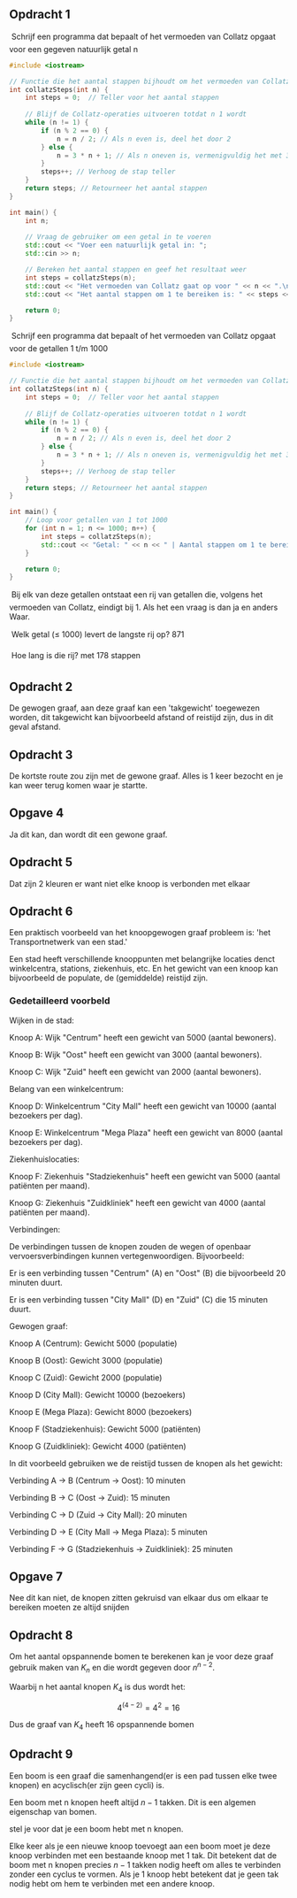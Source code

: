 ## Opdracht 1

 Schrijf een programma dat bepaalt of het vermoeden van Collatz opgaat
voor een gegeven natuurlijk getal n
```cpp
#include <iostream>

// Functie die het aantal stappen bijhoudt om het vermoeden van Collatz te bereiken
int collatzSteps(int n) {
    int steps = 0;  // Teller voor het aantal stappen
    
    // Blijf de Collatz-operaties uitvoeren totdat n 1 wordt
    while (n != 1) {
        if (n % 2 == 0) {
            n = n / 2; // Als n even is, deel het door 2
        } else {
            n = 3 * n + 1; // Als n oneven is, vermenigvuldig het met 3 en tel er 1 bij op
        }
        steps++; // Verhoog de stap teller
    }
    return steps; // Retourneer het aantal stappen
}

int main() {
    int n;
    
    // Vraag de gebruiker om een getal in te voeren
    std::cout << "Voer een natuurlijk getal in: ";
    std::cin >> n;

    // Bereken het aantal stappen en geef het resultaat weer
    int steps = collatzSteps(n);
    std::cout << "Het vermoeden van Collatz gaat op voor " << n << ".\n";
    std::cout << "Het aantal stappen om 1 te bereiken is: " << steps << ".\n";

    return 0;
}
```

 Schrijf een programma dat bepaalt of het vermoeden van Collatz opgaat
voor de getallen 1 t/m 1000

```cpp
#include <iostream>

// Functie die het aantal stappen bijhoudt om het vermoeden van Collatz te bereiken
int collatzSteps(int n) {
    int steps = 0;  // Teller voor het aantal stappen
    
    // Blijf de Collatz-operaties uitvoeren totdat n 1 wordt
    while (n != 1) {
        if (n % 2 == 0) {
            n = n / 2; // Als n even is, deel het door 2
        } else {
            n = 3 * n + 1; // Als n oneven is, vermenigvuldig het met 3 en tel er 1 bij op
        }
        steps++; // Verhoog de stap teller
    }
    return steps; // Retourneer het aantal stappen
}

int main() {
    // Loop voor getallen van 1 tot 1000
    for (int n = 1; n <= 1000; n++) {
        int steps = collatzSteps(n);
        std::cout << "Getal: " << n << " | Aantal stappen om 1 te bereiken: " << steps << std::endl;
    }

    return 0;
}
```
 Bij elk van deze getallen ontstaat een rij van getallen die, volgens het
vermoeden van Collatz, eindigt bij 1.
Als het een vraag is dan ja en anders Waar.

 Welk getal (≤ 1000) levert de langste rij op?
871 

 Hoe lang is die rij?
met 178 stappen

## Opdracht 2 

De gewogen graaf, aan deze graaf kan een 'takgewicht' toegewezen worden, dit takgewicht kan bijvoorbeeld afstand of reistijd zijn, dus in dit geval afstand.

## Opdracht 3

De kortste route zou zijn met de gewone graaf. Alles is 1 keer bezocht en je kan weer terug komen waar je startte.

## Opgave 4 

Ja dit kan, dan wordt dit een gewone graaf.

## Opdracht 5

Dat zijn 2 kleuren er want niet elke knoop is verbonden met elkaar

## Opdracht 6

Een praktisch voorbeeld van het knoopgewogen graaf probleem is: 'het Transportnetwerk van een stad.'

Een stad heeft verschillende knooppunten met belangrijke locaties denct winkelcentra, stations, ziekenhuis, etc. En het gewicht van een knoop kan bijvoorbeeld de populate, de (gemiddelde) reistijd zijn.

### Gedetailleerd voorbeld 

Wijken in de stad:

Knoop A: Wijk "Centrum" heeft een gewicht van 5000 (aantal bewoners).

Knoop B: Wijk "Oost" heeft een gewicht van 3000 (aantal bewoners).

Knoop C: Wijk "Zuid" heeft een gewicht van 2000 (aantal bewoners).

Belang van een winkelcentrum:

Knoop D: Winkelcentrum "City Mall" heeft een gewicht van 10000 (aantal bezoekers per dag).

Knoop E: Winkelcentrum "Mega Plaza" heeft een gewicht van 8000 (aantal bezoekers per dag).

Ziekenhuislocaties:

Knoop F: Ziekenhuis "Stadziekenhuis" heeft een gewicht van 5000 (aantal patiënten per maand).

Knoop G: Ziekenhuis "Zuidkliniek" heeft een gewicht van 4000 (aantal patiënten per maand).

Verbindingen:

De verbindingen tussen de knopen zouden de wegen of openbaar vervoersverbindingen kunnen vertegenwoordigen. Bijvoorbeeld:

Er is een verbinding tussen "Centrum" (A) en "Oost" (B) die bijvoorbeeld 20 minuten duurt.

Er is een verbinding tussen "City Mall" (D) en "Zuid" (C) die 15 minuten duurt.

Gewogen graaf:

Knoop A (Centrum): Gewicht 5000 (populatie)

Knoop B (Oost): Gewicht 3000 (populatie)

Knoop C (Zuid): Gewicht 2000 (populatie)

Knoop D (City Mall): Gewicht 10000 (bezoekers)

Knoop E (Mega Plaza): Gewicht 8000 (bezoekers)

Knoop F (Stadziekenhuis): Gewicht 5000 (patiënten)

Knoop G (Zuidkliniek): Gewicht 4000 (patiënten)

In dit voorbeeld gebruiken we de reistijd tussen de knopen als het gewicht:

Verbinding A -> B (Centrum -> Oost): 10 minuten

Verbinding B -> C (Oost -> Zuid): 15 minuten

Verbinding C -> D (Zuid -> City Mall): 20 minuten

Verbinding D -> E (City Mall -> Mega Plaza): 5 minuten

Verbinding F -> G (Stadziekenhuis -> Zuidkliniek): 25 minuten

## Opgave 7 

Nee dit kan niet, de knopen zitten gekruisd van elkaar dus om elkaar te bereiken moeten ze altijd snijden

## Opdracht 8

Om het aantal opspannende bomen te berekenen kan je voor deze graaf gebruik maken van $K_{n}$ en die wordt gegeven door $n^{n-2}$.

Waarbij n het aantal knopen $K_{4}$ is dus wordt het:

$$4^{(4-2)} = 4^2 = 16$$

Dus de graaf van $K_{4}$ heeft 16 opspannende bomen

## Opdracht 9

Een boom is een graaf die samenhangend(er is een pad tussen elke twee knopen) en acyclisch(er zijn geen cycli) is.

Een boom met n knopen heeft altijd $n - 1$ takken. Dit is een algemen eigenschap van bomen.

stel je voor dat je een boom hebt met n knopen.

Elke keer als je een nieuwe knoop toevoegt aan een boom moet je deze knoop verbinden met een bestaande knoop met 1 tak. Dit betekent dat de boom met n knopen precies $n-1$ takken nodig heeft om alles te verbinden zonder een cyclus te vormen. 
Als je 1 knoop hebt betekent dat je geen tak nodig hebt om hem te verbinden met een andere knoop.
